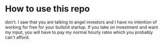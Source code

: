 
# How to use this repo

don't. I saw that you are talking to angel investors and I have no intention of working for free for your bullshit startup. If you take on investment and want my input, you will have to pay my normal hourly rates which you probably can't afford.